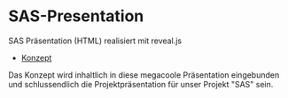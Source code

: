 SAS-Presentation
================

SAS Präsentation (HTML) realisiert mit reveal.js

- [Konzept](https://docs.google.com/presentation/d/15u6q1jiKUkvm-tuN9HnCX9Vr30f76q1YcHkFX3n33u0/edit?usp=sharing)

Das Konzept wird inhaltlich in diese megacoole Präsentation eingebunden und schlussendlich die Projektpräsentation für unser Projekt "SAS" sein.
